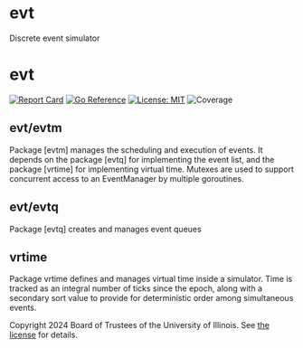 # evt
Discrete event simulator

# evt

[![Report Card](https://goreportcard.com/badge/github.com/iti/evt)](https://goreportcard.com/report/github.com/iti/evt) 
[![Go Reference](https://pkg.go.dev/badge/github.com/iti/evt.svg)](https://pkg.go.dev/github.com/iti/evt) 
[![License: MIT](https://img.shields.io/badge/License-MIT-yellow.svg)](https://opensource.org/licenses/MIT)
![Coverage](https://img.shields.io/badge/Coverage-0.0%25-red)

## evt/evtm

Package [evtm] manages the scheduling and execution of events.
It depends on the package [evtq] for implementing the event list,
and the package [vrtime] for implementing virtual time.
Mutexes are used to support concurrent access to an EventManager
by multiple goroutines.


## evt/evtq

Package [evtq] creates and manages event queues

## vrtime

Package vrtime defines and manages virtual time inside a simulator.
Time is tracked as an integral number of ticks since
the epoch, along with a secondary sort value to provide for
deterministic order among simultaneous events.

Copyright 2024 Board of Trustees of the University of Illinois.
See [the license](LICENSE) for details.
